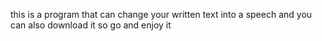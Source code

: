 this is a program that can change your written text into a speech and you can also download it so go and enjoy it

